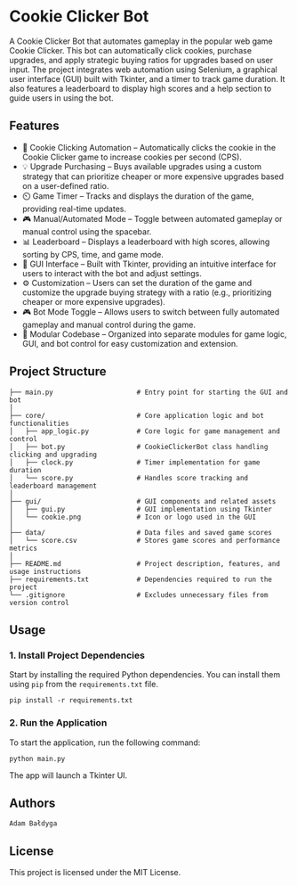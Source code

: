 # Cookie Clicker Bot

A Cookie Clicker Bot that automates gameplay in the popular web game Cookie Clicker. This bot can automatically click 
cookies, purchase upgrades, and apply strategic buying ratios for upgrades based on user input. The project integrates 
web automation using Selenium, a graphical user interface (GUI) built with Tkinter, and a timer to track game duration.
It also features a leaderboard to display high scores and a help section to guide users in using the bot.

## Features

- 🍪 Cookie Clicking Automation – Automatically clicks the cookie in the Cookie Clicker game to increase cookies per second (CPS).
- 💡 Upgrade Purchasing – Buys available upgrades using a custom strategy that can prioritize cheaper or more expensive upgrades based on a user-defined ratio.
- ⏲️ Game Timer – Tracks and displays the duration of the game, providing real-time updates.
- 🎮 Manual/Automated Mode – Toggle between automated gameplay or manual control using the spacebar.
- 📊 Leaderboard – Displays a leaderboard with high scores, allowing sorting by CPS, time, and game mode.
- 📱 GUI Interface – Built with Tkinter, providing an intuitive interface for users to interact with the bot and adjust settings.
- ⚙️ Customization – Users can set the duration of the game and customize the upgrade buying strategy with a ratio (e.g., prioritizing cheaper or more expensive upgrades).
- 🎮 Bot Mode Toggle – Allows users to switch between fully automated gameplay and manual control during the game.
- 🧱 Modular Codebase – Organized into separate modules for game logic, GUI, and bot control for easy customization and extension.

## Project Structure

```
├── main.py                     # Entry point for starting the GUI and bot
│
├── core/                       # Core application logic and bot functionalities
│   ├── app_logic.py            # Core logic for game management and control
│   ├── bot.py                  # CookieClickerBot class handling clicking and upgrading
│   ├── clock.py                # Timer implementation for game duration
│   └── score.py                # Handles score tracking and leaderboard management
│
├── gui/                        # GUI components and related assets
│   ├── gui.py                  # GUI implementation using Tkinter
│   └── cookie.png              # Icon or logo used in the GUI
│
├── data/                       # Data files and saved game scores
│   └── score.csv               # Stores game scores and performance metrics
│
├── README.md                   # Project description, features, and usage instructions
├── requirements.txt            # Dependencies required to run the project
└── .gitignore                  # Excludes unnecessary files from version control

```

## Usage

### 1. Install Project Dependencies

Start by installing the required Python dependencies. You can install them using `pip` from the `requirements.txt` file.

```
pip install -r requirements.txt
```

### 2. Run the Application

To start the application, run the following command:
```
python main.py
```
The app will launch a Tkinter UI.

## Authors

    Adam Bałdyga

## License

This project is licensed under the MIT License.
